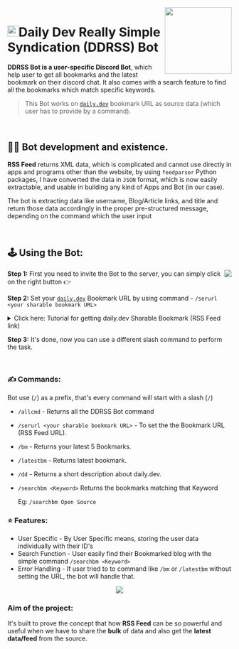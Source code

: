 <img align="right" src="https://user-images.githubusercontent.com/51878265/158046499-30013c0f-9fab-41cf-aad3-71c48c82c2f8.gif" height=150px>
<h1><img src="https://user-images.githubusercontent.com/51878265/158064566-853b9c0a-342f-4597-b88e-40a1cb9621cc.png" height=25>Daily Dev Really Simple Syndication (DDRSS) Bot</h1>

**DDRSS Bot is a user-specific Discord Bot**, which help user to get all bookmarks and the latest bookmark on their discord chat. It also comes with a search feature to find all the bookmarks which match specific keywords.
<br/>

> This Bot works on [`daily.dev`](https://daily.dev/) bookmark URL as source data (which user has to provide by a command).

<br/>

## 👨‍💻 Bot development and existence.

**RSS Feed** returns XML data, which is complicated and cannot use directly in apps and programs other than the website, by using `feedparser` Python packages, I have converted the data in `JSON` format, which is now easily extractable,  and usable in building any kind of Apps and Bot (in our case).

The bot is extracting data like username, Blog/Article links, and title and return those data accordingly in the proper pre-structured message, depending on the command which the user input

<br/>

## 🕹️ Using the Bot:

<a href="https://discord.com/api/oauth2/authorize?client_id=950398355853430824&permissions=534723950656&scope=bot"><img align ="right" src="https://user-images.githubusercontent.com/51878265/158052899-f3e0760e-cef5-4eeb-bf47-1d9e2e5b2ee4.png"><a>**Step 1:** First you need to invite the Bot to the server, you can simply click on the right button 👉
 
**Step 2:** Set your [`daily.dev`](https://daily.dev/) Bookmark URL by using command - `/serurl <your sharable bookmark URL>`

<details>
 
 <summary> Click here: Tutorial for getting daily.dev Sharable Bookmark (RSS Feed link) </summary>

https://user-images.githubusercontent.com/51878265/158066794-5129f6f5-15ae-4b99-a764-e3e59bef8631.mp4
 <h6>Video Source - daily.dev Twitter<h6>
  
</details>

**Step 3:** It's done, now you can use a different slash command to perform the task.

<br/>

### ✍️ Commands:

Bot use (`/`) as a prefix, that's every command will start with a slash (`/`)

- `/allcmd` - Returns all the DDRSS Bot command

- `/serurl <your sharable bookmark URL>` - To set the the Bookmark URL (RSS Feed URL).

- `/bm` - Returns your latest 5 Bookmarks.

- `/latestbm` - Returns latest bookmark.

- `/dd` - Returns a short description about daily.dev.

- `/searchbm <Keyword>` <keyword> Returns the bookmarks matching that Keyword
  
  Eg: `/searchbm Open Source`
  
### ⭐ Features:
  
  - User Specific - By User Specific means, storing the user data individually with their ID's
  - Search Function - User easily find their Bookmarked blog with the simple command `/searchbm <Keyword>`
  - Error Handling - If user tried to to command like `/bm` or `/latestbm` without setting the URL, the bot will handle that.
  
  <p align="center"><img src="https://user-images.githubusercontent.com/51878265/158070808-7f2a0cb6-3d0e-4c14-88fa-2fb4aa6c9b53.png"></p>


### Aim of the project:

It's built to prove the concept that how **RSS Feed** can be so powerful and useful when we have to share the **bulk** of data and also get the **latest data/feed** from the source. 
  
